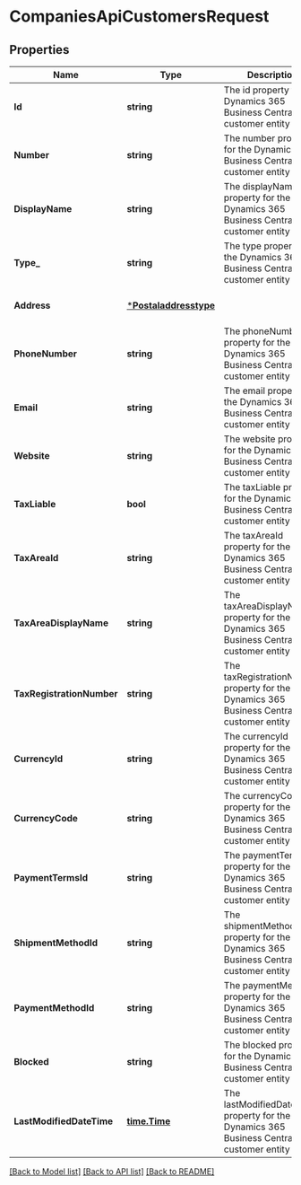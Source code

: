 # CompaniesApiCustomersRequest

## Properties
Name | Type | Description | Notes
------------ | ------------- | ------------- | -------------
**Id** | **string** | The id property for the Dynamics 365 Business Central customer entity | [optional] [default to null]
**Number** | **string** | The number property for the Dynamics 365 Business Central customer entity | [optional] [default to null]
**DisplayName** | **string** | The displayName property for the Dynamics 365 Business Central customer entity | [optional] [default to null]
**Type_** | **string** | The type property for the Dynamics 365 Business Central customer entity | [optional] [default to null]
**Address** | [***Postaladdresstype**](postaladdresstype.md) |  | [optional] [default to null]
**PhoneNumber** | **string** | The phoneNumber property for the Dynamics 365 Business Central customer entity | [optional] [default to null]
**Email** | **string** | The email property for the Dynamics 365 Business Central customer entity | [optional] [default to null]
**Website** | **string** | The website property for the Dynamics 365 Business Central customer entity | [optional] [default to null]
**TaxLiable** | **bool** | The taxLiable property for the Dynamics 365 Business Central customer entity | [optional] [default to null]
**TaxAreaId** | **string** | The taxAreaId property for the Dynamics 365 Business Central customer entity | [optional] [default to null]
**TaxAreaDisplayName** | **string** | The taxAreaDisplayName property for the Dynamics 365 Business Central customer entity | [optional] [default to null]
**TaxRegistrationNumber** | **string** | The taxRegistrationNumber property for the Dynamics 365 Business Central customer entity | [optional] [default to null]
**CurrencyId** | **string** | The currencyId property for the Dynamics 365 Business Central customer entity | [optional] [default to null]
**CurrencyCode** | **string** | The currencyCode property for the Dynamics 365 Business Central customer entity | [optional] [default to null]
**PaymentTermsId** | **string** | The paymentTermsId property for the Dynamics 365 Business Central customer entity | [optional] [default to null]
**ShipmentMethodId** | **string** | The shipmentMethodId property for the Dynamics 365 Business Central customer entity | [optional] [default to null]
**PaymentMethodId** | **string** | The paymentMethodId property for the Dynamics 365 Business Central customer entity | [optional] [default to null]
**Blocked** | **string** | The blocked property for the Dynamics 365 Business Central customer entity | [optional] [default to null]
**LastModifiedDateTime** | [**time.Time**](time.Time.md) | The lastModifiedDateTime property for the Dynamics 365 Business Central customer entity | [optional] [default to null]

[[Back to Model list]](../README.md#documentation-for-models) [[Back to API list]](../README.md#documentation-for-api-endpoints) [[Back to README]](../README.md)


